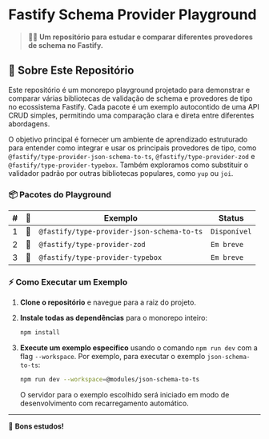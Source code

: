 <p align="center">
  <h1>Fastify Schema Provider Playground</h1>
</p>

> 👨‍🚀 **Um repositório para estudar e comparar diferentes provedores de schema no Fastify.**

## 💎 Sobre Este Repositório

Este repositório é um monorepo playground projetado para demonstrar e comparar várias bibliotecas de validação de schema e provedores de tipo no ecossistema Fastify. Cada pacote é um exemplo autocontido de uma API CRUD simples, permitindo uma comparação clara e direta entre diferentes abordagens.

O objetivo principal é fornecer um ambiente de aprendizado estruturado para entender como integrar e usar os principais provedores de tipo, como `@fastify/type-provider-json-schema-to-ts`, `@fastify/type-provider-zod` e `@fastify/type-provider-typebox`. Também exploramos como substituir o validador padrão por outras bibliotecas populares, como `yup` ou `joi`.

### 📦 Pacotes do Playground

| #   | 💎   | Exemplo                                    | Status       |
| --- | --- | ------------------------------------------ | ------------ |
| 1   | 💎   | `@fastify/type-provider-json-schema-to-ts` | `Disponível` |
| 2   | 💎   | `@fastify/type-provider-zod`               | `Em breve`   |
| 3   | 💎   | `@fastify/type-provider-typebox`           | `Em breve`   |

### ⚡ Como Executar um Exemplo

1.  **Clone o repositório** e navegue para a raiz do projeto.

2.  **Instale todas as dependências** para o monorepo inteiro:
    ```bash
    npm install
    ```

3.  **Execute um exemplo específico** usando o comando `npm run dev` com a flag `--workspace`. Por exemplo, para executar o exemplo `json-schema-to-ts`:
    ```bash
    npm run dev --workspace=@modules/json-schema-to-ts
    ```
    
    O servidor para o exemplo escolhido será iniciado em modo de desenvolvimento com recarregamento automático.

---

🚀 **Bons estudos!**
